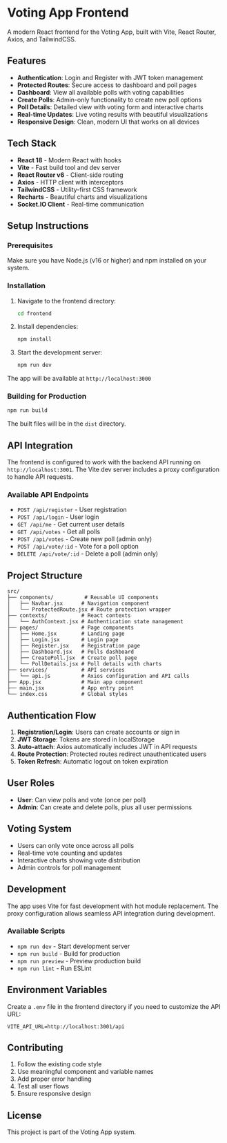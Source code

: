 # Voting App Frontend

A modern React frontend for the Voting App, built with Vite, React Router, Axios, and TailwindCSS.

## Features

- **Authentication**: Login and Register with JWT token management
- **Protected Routes**: Secure access to dashboard and poll pages
- **Dashboard**: View all available polls with voting capabilities
- **Create Polls**: Admin-only functionality to create new poll options
- **Poll Details**: Detailed view with voting form and interactive charts
- **Real-time Updates**: Live voting results with beautiful visualizations
- **Responsive Design**: Clean, modern UI that works on all devices

## Tech Stack

- **React 18** - Modern React with hooks
- **Vite** - Fast build tool and dev server
- **React Router v6** - Client-side routing
- **Axios** - HTTP client with interceptors
- **TailwindCSS** - Utility-first CSS framework
- **Recharts** - Beautiful charts and visualizations
- **Socket.IO Client** - Real-time communication

## Setup Instructions

### Prerequisites

Make sure you have Node.js (v16 or higher) and npm installed on your system.

### Installation

1. Navigate to the frontend directory:
   ```bash
   cd frontend
   ```

2. Install dependencies:
   ```bash
   npm install
   ```

3. Start the development server:
   ```bash
   npm run dev
   ```

The app will be available at `http://localhost:3000`

### Building for Production

```bash
npm run build
```

The built files will be in the `dist` directory.

## API Integration

The frontend is configured to work with the backend API running on `http://localhost:3001`. The Vite dev server includes a proxy configuration to handle API requests.

### Available API Endpoints

- `POST /api/register` - User registration
- `POST /api/login` - User login
- `GET /api/me` - Get current user details
- `GET /api/votes` - Get all polls
- `POST /api/votes` - Create new poll (admin only)
- `POST /api/vote/:id` - Vote for a poll option
- `DELETE /api/vote/:id` - Delete a poll (admin only)

## Project Structure

```
src/
├── components/          # Reusable UI components
│   ├── Navbar.jsx      # Navigation component
│   └── ProtectedRoute.jsx # Route protection wrapper
├── contexts/           # React contexts
│   └── AuthContext.jsx # Authentication state management
├── pages/              # Page components
│   ├── Home.jsx        # Landing page
│   ├── Login.jsx       # Login page
│   ├── Register.jsx    # Registration page
│   ├── Dashboard.jsx   # Polls dashboard
│   ├── CreatePoll.jsx  # Create poll page
│   └── PollDetails.jsx # Poll details with charts
├── services/           # API services
│   └── api.js          # Axios configuration and API calls
├── App.jsx             # Main app component
├── main.jsx            # App entry point
└── index.css           # Global styles
```

## Authentication Flow

1. **Registration/Login**: Users can create accounts or sign in
2. **JWT Storage**: Tokens are stored in localStorage
3. **Auto-attach**: Axios automatically includes JWT in API requests
4. **Route Protection**: Protected routes redirect unauthenticated users
5. **Token Refresh**: Automatic logout on token expiration

## User Roles

- **User**: Can view polls and vote (once per poll)
- **Admin**: Can create and delete polls, plus all user permissions

## Voting System

- Users can only vote once across all polls
- Real-time vote counting and updates
- Interactive charts showing vote distribution
- Admin controls for poll management

## Development

The app uses Vite for fast development with hot module replacement. The proxy configuration allows seamless API integration during development.

### Available Scripts

- `npm run dev` - Start development server
- `npm run build` - Build for production
- `npm run preview` - Preview production build
- `npm run lint` - Run ESLint

## Environment Variables

Create a `.env` file in the frontend directory if you need to customize the API URL:

```
VITE_API_URL=http://localhost:3001/api
```

## Contributing

1. Follow the existing code style
2. Use meaningful component and variable names
3. Add proper error handling
4. Test all user flows
5. Ensure responsive design

## License

This project is part of the Voting App system.
